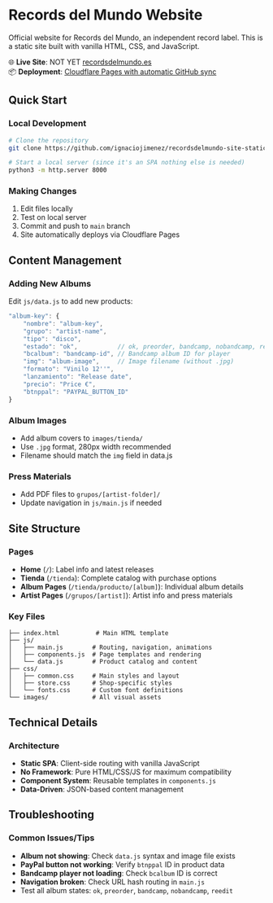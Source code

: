 # Records del Mundo Website

Official website for Records del Mundo, an independent record label. This is a static site built with vanilla HTML, CSS, and JavaScript.

🌐 **Live Site**: NOT YET [recordsdelmundo.es](https://recordsdelmundo.es)  
📦 **Deployment**: [Cloudflare Pages with automatic GitHub sync](https://recordsdelmundo.i-jimenezpi.workers.dev)

## Quick Start

### Local Development
```bash
# Clone the repository
git clone https://github.com/ignaciojimenez/recordsdelmundo-site-static.git

# Start a local server (since it's an SPA nothing else is needed)
python3 -m http.server 8000
```

### Making Changes
1. Edit files locally
2. Test on local server
3. Commit and push to `main` branch
4. Site automatically deploys via Cloudflare Pages

## Content Management

### Adding New Albums
Edit `js/data.js` to add new products:

```javascript
"album-key": {
    "nombre": "album-key",
    "grupo": "artist-name",
    "tipo": "disco",
    "estado": "ok",           // ok, preorder, bandcamp, nobandcamp, reedit
    "bcalbum": "bandcamp-id", // Bandcamp album ID for player
    "img": "album-image",     // Image filename (without .jpg)
    "formato": "Vinilo 12''",
    "lanzamiento": "Release date",
    "precio": "Price €",
    "btnppal": "PAYPAL_BUTTON_ID"
}
```

### Album Images
- Add album covers to `images/tienda/`
- Use `.jpg` format, 280px width recommended
- Filename should match the `img` field in data.js

### Press Materials
- Add PDF files to `grupos/[artist-folder]/`
- Update navigation in `js/main.js` if needed

## Site Structure

### Pages
- **Home** (`/`): Label info and latest releases
- **Tienda** (`/tienda`): Complete catalog with purchase options  
- **Album Pages** (`/tienda/producto/[album]`): Individual album details
- **Artist Pages** (`/grupos/[artist]`): Artist info and press materials

### Key Files
```
├── index.html          # Main HTML template
├── js/
│   ├── main.js        # Routing, navigation, animations
│   ├── components.js  # Page templates and rendering
│   └── data.js        # Product catalog and content
├── css/
│   ├── common.css     # Main styles and layout
│   ├── store.css      # Shop-specific styles
│   └── fonts.css      # Custom font definitions
└── images/            # All visual assets
```

## Technical Details

### Architecture
- **Static SPA**: Client-side routing with vanilla JavaScript
- **No Framework**: Pure HTML/CSS/JS for maximum compatibility
- **Component System**: Reusable templates in `components.js`
- **Data-Driven**: JSON-based content management

## Troubleshooting

### Common Issues/Tips
- **Album not showing**: Check `data.js` syntax and image file exists
- **PayPal button not working**: Verify `btnppal` ID in product data
- **Bandcamp player not loading**: Check `bcalbum` ID is correct
- **Navigation broken**: Check URL hash routing in `main.js`
- Test all album states: `ok`, `preorder`, `bandcamp`, `nobandcamp`, `reedit`
